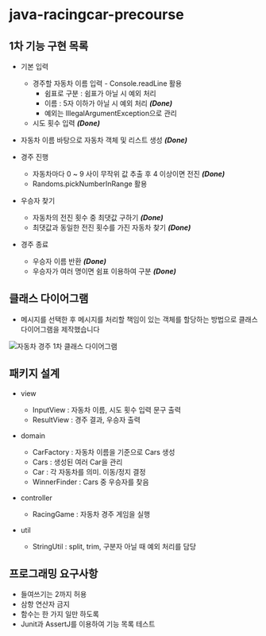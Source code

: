 # java-racingcar-precourse

## 1차 기능 구현 목록

- 기본 입력
    - 경주할 자동차 이름 입력 - Console.readLine 활용
        - 쉼표로 구분 : 쉼표가 아닐 시 예외 처리
        - 이름 : 5자 이하가 아닐 시 예외 처리 **_(Done)_**
        - 예외는 IllegalArgumentException으로 관리
    - 시도 횟수 입력 **_(Done)_**

- 자동차 이름 바탕으로 자동차 객체 및 리스트 생성 **_(Done)_**

- 경주 진행
    - 자동차마다 0 ~ 9 사이 무작위 값 추출 후 4 이상이면 전진 **_(Done)_**
    - Randoms.pickNumberInRange 활용

- 우승자 찾기
    - 자동차의 전진 횟수 중 최댓값 구하기 **_(Done)_**
    - 최댓값과 동일한 전진 횟수를 가진 자동차 찾기 **_(Done)_**

- 경주 종료
    - 우승자 이름 반환 **_(Done)_**
    - 우승자가 여러 명이면 쉼표 이용하여 구분 **_(Done)_**

## 클래스 다이어그램

- 메시지를 선택한 후 메시지를 처리할 책임이 있는 객체를 할당하는 방법으로 클래스 다이어그램을 제작했습니다

![자동차 경주 1차 클래스 다이어그램](https://github.com/user-attachments/assets/7e09a81a-5260-4dcd-a52c-ccec238c061d)

## 패키지 설계

- view
    - InputView : 자동차 이름, 시도 횟수 입력 문구 출력
    - ResultView : 경주 결과, 우승자 출력

- domain
    - CarFactory : 자동차 이름을 기준으로 Cars 생성
    - Cars : 생성된 여러 Car을 관리
    - Car : 각 자동차를 의미. 이동/정지 결정
    - WinnerFinder : Cars 중 우승자를 찾음

- controller
    - RacingGame : 자동차 경주 게임을 실행

- util
    - StringUtil : split, trim, 구분자 아닐 때 예외 처리를 담당

## 프로그래밍 요구사항

- 들여쓰기는 2까지 허용
- 삼항 연산자 금지
- 함수는 한 가지 일만 하도록
- Junit과 AssertJ를 이용하여 기능 목록 테스트
